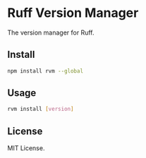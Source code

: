 # Ruff Version Manager

The version manager for Ruff.

## Install

```sh
npm install rvm --global
```

## Usage

```sh
rvm install [version]
```

## License

MIT License.
